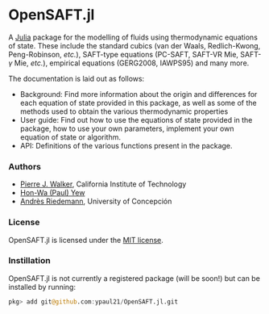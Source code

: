 # OpenSAFT.jl
A [Julia](http://julialang.org) package for the modelling of fluids using thermodynamic equations of state. These include the standard cubics (van der Waals, Redlich-Kwong, Peng-Robinson, _etc._), SAFT-type equations (PC-SAFT, SAFT-VR Mie, SAFT-$\gamma$ Mie, _etc._), empirical equations (GERG2008, IAWPS95) and many more.

The documentation is laid out as follows:

- Background: Find more information about the origin and differences for each equation of state provided in this package, as well as some of the methods used to obtain the various thermodynamic properties
- User guide: Find out how to use the equations of state provided in the package, how to use your own parameters, implement your own equation of state or algorithm.
- API: Definitions of the various functions present in the package.

### Authors

- [Pierre J. Walker](https://github.com/pw0908), California Institute of Technology
- [Hon-Wa (Paul) Yew](https://github.com/ypaul21)
- [Andrès Riedemann](https://github.com/longemen3000), University of Concepción

### License

OpenSAFT.jl is licensed under the [MIT license](https://github.com/ypaul21/OpenSAFT.jl/blob/master/LICENSE.md).

### Instillation

OpenSAFT.jl is not currently a registered package (will be soon!) but can be installed by running:

```julia
pkg> add git@github.com:ypaul21/OpenSAFT.jl.git 
```



